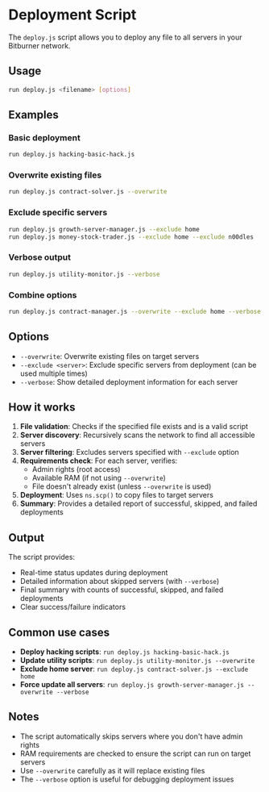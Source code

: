 # Deployment Script

The `deploy.js` script allows you to deploy any file to all servers in your Bitburner network.

## Usage

```bash
run deploy.js <filename> [options]
```

## Examples

### Basic deployment
```bash
run deploy.js hacking-basic-hack.js
```

### Overwrite existing files
```bash
run deploy.js contract-solver.js --overwrite
```

### Exclude specific servers
```bash
run deploy.js growth-server-manager.js --exclude home
run deploy.js money-stock-trader.js --exclude home --exclude n00dles
```

### Verbose output
```bash
run deploy.js utility-monitor.js --verbose
```

### Combine options
```bash
run deploy.js contract-manager.js --overwrite --exclude home --verbose
```

## Options

- `--overwrite`: Overwrite existing files on target servers
- `--exclude <server>`: Exclude specific servers from deployment (can be used multiple times)
- `--verbose`: Show detailed deployment information for each server

## How it works

1. **File validation**: Checks if the specified file exists and is a valid script
2. **Server discovery**: Recursively scans the network to find all accessible servers
3. **Server filtering**: Excludes servers specified with `--exclude` option
4. **Requirements check**: For each server, verifies:
   - Admin rights (root access)
   - Available RAM (if not using `--overwrite`)
   - File doesn't already exist (unless `--overwrite` is used)
5. **Deployment**: Uses `ns.scp()` to copy files to target servers
6. **Summary**: Provides a detailed report of successful, skipped, and failed deployments

## Output

The script provides:
- Real-time status updates during deployment
- Detailed information about skipped servers (with `--verbose`)
- Final summary with counts of successful, skipped, and failed deployments
- Clear success/failure indicators

## Common use cases

- **Deploy hacking scripts**: `run deploy.js hacking-basic-hack.js`
- **Update utility scripts**: `run deploy.js utility-monitor.js --overwrite`
- **Exclude home server**: `run deploy.js contract-solver.js --exclude home`
- **Force update all servers**: `run deploy.js growth-server-manager.js --overwrite --verbose`

## Notes

- The script automatically skips servers where you don't have admin rights
- RAM requirements are checked to ensure the script can run on target servers
- Use `--overwrite` carefully as it will replace existing files
- The `--verbose` option is useful for debugging deployment issues
